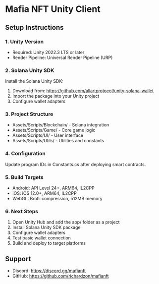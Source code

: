 # Mafia NFT Unity Client

## Setup Instructions

### 1. Unity Version
- Required: Unity 2022.3 LTS or later
- Render Pipeline: Universal Render Pipeline (URP)

### 2. Solana Unity SDK
Install the Solana Unity SDK:
1. Download from: https://github.com/allartprotocol/unity-solana-wallet
2. Import the package into your Unity project
3. Configure wallet adapters

### 3. Project Structure
- Assets/Scripts/Blockchain/ - Solana integration
- Assets/Scripts/Game/ - Core game logic  
- Assets/Scripts/UI/ - User interface
- Assets/Scripts/Utils/ - Utilities and constants

### 4. Configuration
Update program IDs in Constants.cs after deploying smart contracts.

### 5. Build Targets
- Android: API Level 24+, ARM64, IL2CPP
- iOS: iOS 12.0+, ARM64, IL2CPP
- WebGL: Brotli compression, 512MB memory

### 6. Next Steps
1. Open Unity Hub and add the app/ folder as a project
2. Install Solana Unity SDK package
3. Configure wallet adapters
4. Test basic wallet connection
5. Build and deploy to target platforms

## Support
- Discord: https://discord.gg/mafianft
- GitHub: https://github.com/richardzon/mafianft
